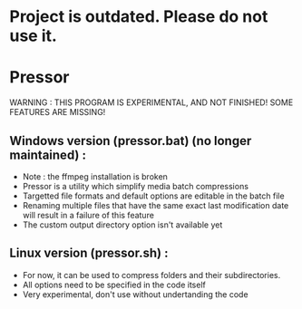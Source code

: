 # Project is outdated. Please do not use it.

# Pressor

WARNING : THIS PROGRAM IS EXPERIMENTAL, AND NOT FINISHED! SOME FEATURES ARE MISSING!

## Windows version (pressor.bat) (no longer maintained) :

- Note : the ffmpeg installation is broken
- Pressor is a utility which simplify media batch compressions
- Targetted file formats and default options are editable in the batch file
- Renaming multiple files that have the same exact last
  modification date will result in a failure of this feature
- The custom output directory option isn't available yet

## Linux version (pressor.sh) :

- For now, it can be used to compress folders and their subdirectories.
- All options need to be specified in the code itself
- Very experimental, don't use without undertanding the code
